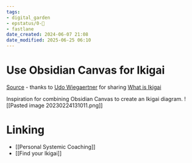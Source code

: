 ```yaml
---
tags: 
- digital_garden
- epstatus/0-🌰
- fastlane
date_created: 2024-06-07 21:08
date_modified: 2025-06-25 06:10
---
```

# Use Obsidian Canvas for Ikigai

[Source](https://www.linkedin.com/posts/udowiegaertner_play4agile-obsidian-pkm-activity-7034851268221095936-0qbe?utm_source=share&utm_medium=member_desktop) - thanks to [Udo Wiegaertner](https://www.linkedin.com/in/udowiegaertner/) for sharing
[What is Ikigai](https://en.wikipedia.org/wiki/Ikigai)

Inspiration for combining Obsidian Canvas to create an Ikigai diagram.
![[Pasted image 20230224131011.png]]

# Linking

+ [[Personal Systemic Coaching]]
+ [[Find your Ikigai]]

